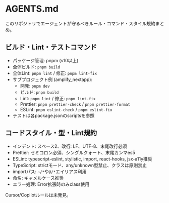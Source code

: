 # AGENTS.md

このリポジトリでエージェントが守るべきルール・コマンド・スタイル規約まとめ。

## ビルド・Lint・テストコマンド

- パッケージ管理: pnpm (v10以上)
- 全体ビルド: `pnpm build`
- 全体Lint: `pnpm lint` / 修正: `pnpm lint-fix`
- サブプロジェクト例 (amplify_nextapp):
  - 開発: `pnpm dev`
  - ビルド: `pnpm build`
  - Lint: `pnpm lint` / 修正: `pnpm lint-fix`
  - Prettier: `pnpm prettier-check` / `pnpm prettier-format`
  - ESLint: `pnpm eslint-check` / `pnpm eslint-fix`
- テストは各package.jsonのscriptsを参照

## コードスタイル・型・Lint規約

- インデント: スペース2、改行: LF、UTF-8、末尾改行必須
- Prettier: セミコロン必須、シングルクォート、末尾カンマes5
- ESLint: typescript-eslint, stylistic, import, react-hooks, jsx-a11y推奨
- TypeScript: strictモード、any/unknown型禁止、クラスは原則禁止
- importパス: `~/*`や`@/*`エイリアス利用
- 命名: キャメルケース推奨
- エラー処理: Error拡張時のみclass使用

Cursor/Copilotルールは未発見。
